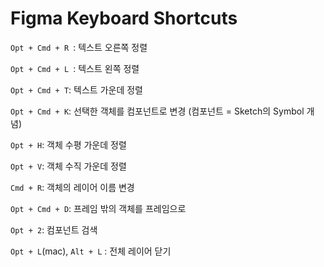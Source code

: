 # Figma Keyboard Shortcuts

`Opt + Cmd + R `: 텍스트 오른쪽 정렬

`Opt + Cmd + L `: 텍스트 왼쪽 정렬

`Opt + Cmd + T`: 텍스트 가운데 정렬

`Opt + Cmd + K`: 선택한 객체를 컴포넌트로 변경 (컴포넌트 = Sketch의 Symbol 개념)

`Opt + H`: 객체 수평 가운데 정렬

`Opt + V`: 객체 수직 가운데 정렬

`Cmd + R`: 객체의 레이어 이름 변경

`Opt + Cmd + D`: 프레임 밖의 객체를 프레임으로

`Opt + 2`: 컴포넌트 검색

`Opt + L`(mac), `Alt + L` : 전체 레이어 닫기


